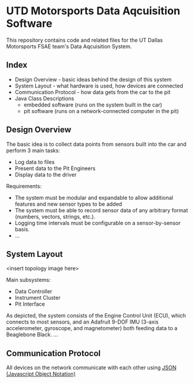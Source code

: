 # UTD Motorsports Data Aqcuisition Software
This repository contains code and related files for the UT Dallas Motorsports FSAE team's Data Aqcuisition System.

## Index
* Design Overview - basic ideas behind the design of this system
* System Layout - what hardware is used, how devices are connected
* Communication Protocol - how data gets from the car to the pit
* Java Class Descriptions
	* embedded software (runs on the system built in the car)
    * pit software (runs on a network-connected computer in the pit)

## Design Overview
The basic idea is to collect data points from sensors built into the car and perform 3 main tasks:
* Log data to files
* Present data to the Pit Engineers
* Display data to the driver

Requirements:

* The system must be modular and expandable to allow additional features and new sensor types to be added
* The system must be able to record sensor data of any arbitrary format (numbers, vectors, strings, etc.).
* Logging time intervals must be configurable on a sensor-by-sensor basis.
* ...

## System Layout
\<insert topology image here\>

Main subsystems:

* Data Controller
* Instrument Cluster 
* Pit Interface

As depicted, the system consists of the Engine Control Unit (ECU), which connects to most sensors, and an Adafruit 9-DOF IMU (3-axis accelerometer, gyroscope, and magnetometer) both feeding data to a Beaglebone Black. ...

## Communication Protocol
All devices on the network communicate with each other using [JSON (Javascript Object Notation)](http://json.org)